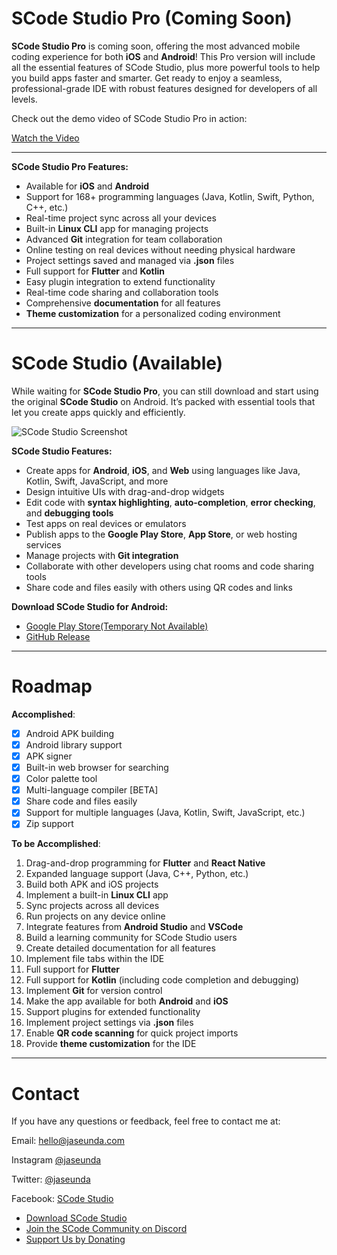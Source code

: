 # SCode Studio Pro (Coming Soon)

**SCode Studio Pro** is coming soon, offering the most advanced mobile coding experience for both **iOS** and **Android**! This Pro version will include all the essential features of SCode Studio, plus more powerful tools to help you build apps faster and smarter. Get ready to enjoy a seamless, professional-grade IDE with robust features designed for developers of all levels.

Check out the demo video of SCode Studio Pro in action:

[Watch the Video](https://github.com/Jaseunda/scode-studio/raw/refs/heads/main/assets/Simulator%20Screen%20Recording%20-%20iPad%20Pro%20(12.9-inch)%20(6th%20generation)%20-%202024-07-31%20at%2018.28.45.mov)


---

**SCode Studio Pro Features:**
- Available for **iOS** and **Android**
- Support for 168+ programming languages (Java, Kotlin, Swift, Python, C++, etc.)
- Real-time project sync across all your devices
- Built-in **Linux CLI** app for managing projects
- Advanced **Git** integration for team collaboration
- Online testing on real devices without needing physical hardware
- Project settings saved and managed via **.json** files
- Full support for **Flutter** and **Kotlin**
- Easy plugin integration to extend functionality
- Real-time code sharing and collaboration tools
- Comprehensive **documentation** for all features
- **Theme customization** for a personalized coding environment

---

# SCode Studio (Available)

While waiting for **SCode Studio Pro**, you can still download and start using the original **SCode Studio** on Android. It’s packed with essential tools that let you create apps quickly and efficiently.

![SCode Studio Screenshot](https://scode.studio/static/media/feature_3.91faa236.png)

**SCode Studio Features:**
- Create apps for **Android**, **iOS**, and **Web** using languages like Java, Kotlin, Swift, JavaScript, and more
- Design intuitive UIs with drag-and-drop widgets
- Edit code with **syntax highlighting**, **auto-completion**, **error checking**, and **debugging tools**
- Test apps on real devices or emulators
- Publish apps to the **Google Play Store**, **App Store**, or web hosting services
- Manage projects with **Git integration**
- Collaborate with other developers using chat rooms and code sharing tools
- Share code and files easily with others using QR codes and links

**Download SCode Studio for Android:**
- [Google Play Store(Temporary Not Available)](https://play.google.com/store/apps/details?id=com.scodestudio)
- [GitHub Release](https://github.com/Jaseunda/scode-studio/releases/tag/stable)

---

# Roadmap

**Accomplished**:
- [x] Android APK building
- [x] Android library support
- [x] APK signer
- [x] Built-in web browser for searching
- [x] Color palette tool
- [x] Multi-language compiler [BETA]
- [x] Share code and files easily
- [x] Support for multiple languages (Java, Kotlin, Swift, JavaScript, etc.)
- [x] Zip support

**To be Accomplished**:
1. Drag-and-drop programming for **Flutter** and **React Native**
2. Expanded language support (Java, C++, Python, etc.)
3. Build both APK and iOS projects
4. Implement a built-in **Linux CLI** app
5. Sync projects across all devices
6. Run projects on any device online
7. Integrate features from **Android Studio** and **VSCode**
8. Build a learning community for SCode Studio users
9. Create detailed documentation for all features
10. Implement file tabs within the IDE
11. Full support for **Flutter**
12. Full support for **Kotlin** (including code completion and debugging)
13. Implement **Git** for version control
14. Make the app available for both **Android** and **iOS**
15. Support plugins for extended functionality
16. Implement project settings via **.json** files
17. Enable **QR code scanning** for quick project imports
18. Provide **theme customization** for the IDE

---

# Contact

If you have any questions or feedback, feel free to contact me at:

Email: hello@jaseunda.com 

Instagram [@jaseunda](https://instagram.com/jaseunda) 

Twitter: [@jaseunda](https://twitter.com/jaseunda)  

Facebook: [SCode Studio](https://www.facebook.com/SCodeStudio/)


* [Download SCode Studio](https://scode.studio) 
* [Join the SCode Community on Discord](https://discord.gg/znZmxh373x)
* [Support Us by Donating](https://github.com/Jaseunda/scode-packages/wiki/Support-Me)

